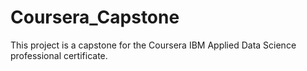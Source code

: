 # Coursera_Capstone
This project is a capstone for the Coursera IBM Applied Data Science professional certificate.
